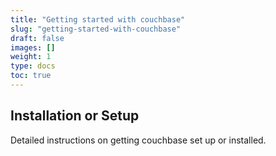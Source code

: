 ```yaml
---
title: "Getting started with couchbase"
slug: "getting-started-with-couchbase"
draft: false
images: []
weight: 1
type: docs
toc: true
---
```


## Installation or Setup
Detailed instructions on getting couchbase set up or installed.

